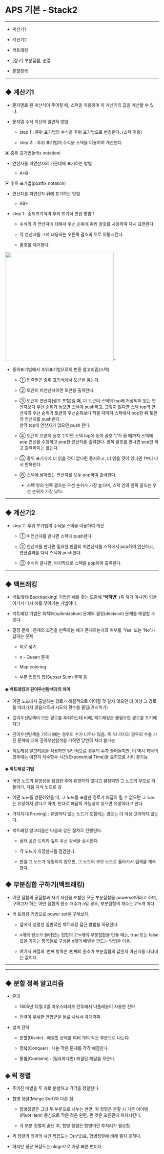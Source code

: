 # APS 기본 - Stack2

---

- 계산기1

- 계산기2

- 백트래킹

- [참고] 부분집합, 순열

- 분할정복

---

## ◆ 계산기1

- 문자열로 된 계산식이 주어질 때, 스택을 이용하여 이 계산기의 값을 계산할 수 있다.

- 문자열 수식 계산의 일반적 방법
  
  - step 1 : 중위 표기법의 수식을 후위 표기법으로 변경한다. (스택 이용)
  
  - step 2: : 후위 표기법의 수식을 스택을 이용하여 계산한다.

▣ 중위 표기법(infix notation)

- 연산자를 피연산자의 가운데에 표기하는 방법
  
  - A+B

▣ 후위 표기법(postfix notation)

- 연산자를 피연산자 뒤에 표기하는 방법
  
  - AB+

- step 1 : 중위표기식의 후위 표기식 변환 방법 1
  
  - 수식의 각 연산자에 대해서 우선 순위에 따라 괄호를 사용하여 다시 표현한다.
  
  - 각 연산자를 그에 대응하는 오른쪽 괄호의 뒤로 이동시킨다.
  
  - 괄호를 제거한다.

<img title="" src="file:///C:/Users/user/AppData/Roaming/marktext/images/2022-08-20-13-20-34-image.png" alt="" width="356">-

- 중위표기법에서 후위표기법으로의 변환 알고리즘(스택)
  
  - ① 입력받은 중위 표기식에서 토큰을 읽는다.
  
  - ② 토큰이 피연산자이면 토큰을 출력한다.
  
  - ③ 토큰이 연산자(괄호 포함)일 때, 이 토큰이 스택의 top에 저장되어 있는 연산자보다 우선 순위가 높으면 스택에 push하고, 그렇지 않다면 스택 top의 연산자의 우선 순위가 토큰의 우선순위보다 작을 때까지 스택에서 pop한 뒤 토큰의 연산자를 push한다.  
    만약 top에 연산자가 없으면 push 한다.
  
  - ④ 토큰이 오른쪽 괄호 ')'이면 스택 top에 왼쪽 괄호 '('가 올 때까지 스택에 pop 연산을 수행하고 pop한 연산자를 출력한다. 왼쪽 괄호를 만나면 pop만 하고 출력하지는 않는다.
  
  - ⑤ 중위 표기식에 더 읽을 것이 없다면 중지하고, 더 읽을 것이 있다면 1부터 다시 반복한다.
  
  - ⑥ 스택에 남아있는 연산자를 모두 pop하여 출력한다.
    
    - 스택 밖의 왼쪽 괄호는 우선 순위가 가장 높으며, 스택 안의 왼쪽 괄호는 우선 순위가 가장 낮다. 

---

## ◆ 계산기2

- step 2. 후위 표기법의 수식을 스택을 이용하여 계산
  
  - ① 피연산자를 만나면 스택에 push한다.
  
  - ② 연산자를 만나면 필요한 만큼의 피연산자를 스택에서 pop하여 연산하고, 연산결과를 다시 스택에 push한다.
  
  - ③ 수식이 끝나면, 마지막으로 스택을 pop하여 출력한다.

---

## ◆ 백트래킹

- 백트래킹(Backtracking) 기법은 해를 찾는 도중에 **'막히면'** (즉 해가 아니면) 되돌아가서 다시 해를 찾아가는 기법이다.

- 백트래킹 기법은 최적화(optimization) 문제와 결정(decision) 문제를 해결할 수 있다.

- 결정 문제 : 문제의 조건을 만족하는 해가 존재하는지의 여부를 'Yes' 또는 'No'가 답하는 문제
  
  - 미로 찾기
  
  - n - Queen 문제
  
  - Map coloring
  
  - 부분 집합의 합(Subset Sum) 문제 등 

#### ◈ 백트래킹과 깊이우선탐색과의 차이

- 어떤 노드에서 출발하는 경로가 해결책으로 이어질 것 같지 않으면 더 이상 그 경로를 따라가지 않음으로써 시도의 횟수를 줄임(가지치기)

- 깊이우선탐색이 모든 경로를 추적하는데 비해, 백트래킹은 불필요한 경로를 조기에 차단

- 깊이우선탐색을 가하기에는 경우의 수가 너무나 많음. 즉 N! 가지의 경우의 수를 가진 문제에 대해 깊이우선탐색을 가하면 당연히 처리 불가능

- 백트래킹 알고리즘을 적용하면 일반적으로 경우의 수가 줄어들지만, 이 역시 최악의 경우에는 여전히 지수함수 시간(Exponential Time)을 요하므로 처리 불가능

#### ◈ 백트래킹 기법

- 어떤 노드의 유망성을 점검한 후에 유망하지 않다고 결정되면 그 노드의 부모로 되돌아가, 다음 자식 노드로 감

- 어떤 노드를 방문하였을 때, 그 노드를 포함한 경로가 해답이 될 수 없으면 그 노드는 유망하지 않다고 하며, 반대로 해답의 가능성이 있으면 유망하다고 한다.

- 가지치기(Pruning) : 유망하지 않는 노드가 포함되는 경로는 더 이상 고려하지 않는다.

- 백트래킹 알고리즘은 다음과 같은 절차로 진행된다.
  
  - 상태 공간 트리의 깊이 우선 검색을 실시한다.
  
  - 각 노드가 유망한지를 점검한다.
  
  - 만일 그 노드가 유망하지 않으면, 그 노드의 부모 노드로 돌아가서 검색을 계속한다. 

## ◆ 부분집합 구하기(백트래킹)

- 어떤 집합의 공집합과 자기 자신을 포함한 모든 부분집합을 powerset이라고 하며, 구하고자 하는 어떤 집합의 원소 개수가 n일 경우, 부분집합의 개수는 2^n개 이다.

- 백 트래킹 기법으로 power set을 구해보자.
  
  - 앞에서 설명한 일반적인 백트래킹 접근 방법을 이용한다.
  
  - n개의 원소가 들어있는 집합의 2^n개의 부분집합을 만들 때는, true 또는 false 값을 가지는 항목들로 구성된 n개의 배열을 만드는 방법을 이용.
  
  - 여기서 배열의 i번째 항목은 i번째의 원소가 부분집합의 값인지 아닌지를 나타내는 값이다.

----

---

## ◆ 분할 정복 알고리즘

- 유래
  
  - 1805년 12월 2일 아우스터리츠 전투에서 나폴레옹이 사용한 전략
  
  - 전력이 우세한 연합군을 둘로 나눠서 각개격파

- 설계 전략
  
  - 분할(Divide) : 해결할 문제를 여러 개의 작은 부분으로 나눈다.
  
  - 정복(Conquer) : 나눈 작은 문제를 각각 해결한다.
  
  - 통합(Combine) : (필요하다면) 해결된 해답을 모은다.

## ◈ 퀵 정렬

- 주어진 배열을 두 개로 분할하고 각각을 정렬한다.

- 합병 정렬(Merge Sort)와 다른 점
  
  - 합병정렬은 그냥 두 부분으로 나누는 반면, 퀵 정렬은 분할 시 기준 아이템(Pivot Item) 중심으로 작은 것은 왼편, 큰 것은 오른편에 위치시킨다.
  
  - 각 부분 정렬이 끝난 후, 합병 정렬은 합병이란 후처리가 필요함.

- 퀵 정렬의 최악의 시간 복잡도는 O(n^2)로, 합병정렬에 비해 좋지 못하다.

- 하지만 평균 복잡도는 nlogn으로 가장 빠른 편이다. 
